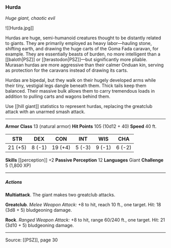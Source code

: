 ### Hurda
_Huge giant, chaotic evil_

![[Hurda.jpg]]

Hurdas are huge, semi-humanoid creatures thought to be distantly related to giants. They are primarily employed as heavy labor—hauling stone, shifting earth, and drawing the huge carts of the Goma Fada caravan, for example. They are essentially beasts of burden, no more intelligent than a [[baloth|PSZ]] or [[terastodon|PSZ]]—but significantly more pliable. Murasan hurdas are more aggressive than their calmer Onduan kin, serving as protection for the caravans instead of drawing its carts.

Hurdas are bipedal, but they walk on their hugely developed arms while their tiny, vestigial legs dangle beneath them. Thick tails keep them balanced. Their massive bulk allows them to carry tremendous loads in addition to pulling carts and wagons behind them.

Use [[hill giant]] statistics to represent hurdas, replacing the greatclub attack with an unarmed smash attack.



---

**Armor Class** 13 (natural armor)
**Hit Points** 105 (10d12 + 40)
**Speed** 40 ft.

| STR     | DEX     | CON     | INT     | WIS     | CHA     |
|---------|---------|---------|---------|---------|---------|
| 21 (+5) | 8 (-1) | 19 (+4) | 5 (-3) | 9 (-1) | 6 (-2) |

**Skills** [[perception]] +2
**Passive Perception** 12
**Languages** Giant
**Challenge** 5 (1,800 XP)

---

##### Actions
**Multiattack**. The giant makes two greatclub attacks.

**Greatclub**. _Melee Weapon Attack:_ +8 to hit, reach 10 ft., one target. Hit: 18 (3d8 + 5) bludgeoning damage.

**Rock**. _Ranged Weapon Attack:_ +8 to hit, range 60/240 ft., one target. Hit: 21 (3d10 + 5) bludgeoning damage.


---

Source: [[PSZ]], page 30